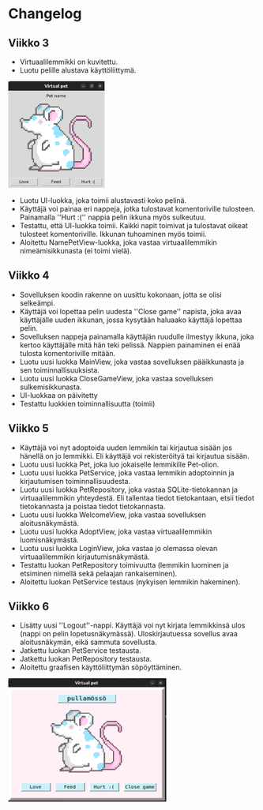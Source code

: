 # Changelog

## Viikko 3
- Virtuaalilemmikki on kuvitettu.
- Luotu pelille alustava käyttöliittymä.
<img src="https://github.com/macabre-cs/ot-harjoitustyo/blob/master/dokumentaatio/kuvat/tkinter_alustava_kayttoliittyma.png" alt="Kuva alustavasta käyttöliittymästä, joka on luotu TkInterillä. Käyttöliittymän keskellä on virtuaalilemmikki ja sen alapuolle on kolme nappia joissa lukee Feed, Love ja Hurt :(. Virtuaalilemmikin yläpuolella on paikka sen nimelle." width="195" height="216">

- Luotu UI-luokka, joka toimii alustavasti koko pelinä.
- Käyttäjä voi painaa eri nappeja, jotka tulostavat komentoriville tulosteen. Painamalla ''Hurt :('' nappia pelin ikkuna myös sulkeutuu.
- Testattu, että UI-luokka toimii. Kaikki napit toimivat ja tulostavat oikeat tulosteet komentoriville. Ikkunan tuhoaminen myös toimii.
- Aloitettu NamePetView-luokka, joka vastaa virtuaalilemmikin nimeämisikkunasta (ei toimi vielä).

## Viikko 4
- Sovelluksen koodin rakenne on uusittu kokonaan, jotta se olisi selkeämpi.
- Käyttäjä voi lopettaa pelin uudesta ''Close game'' napista, joka avaa käyttäjälle uuden ikkunan, jossa kysytään haluaako käyttäjä lopettaa pelin.
- Sovelluksen nappeja painamalla käyttäjän ruudulle ilmestyy ikkuna, joka kertoo käyttäjälle mitä hän teki pelissä. Nappien painaminen ei enää tulosta komentoriville mitään.
- Luotu uusi luokka MainView, joka vastaa sovelluksen pääikkunasta ja sen toiminnallisuuksista.
- Luotu uusi luokka CloseGameView, joka vastaa sovelluksen sulkemisikkunasta.
- UI-luokkaa on päivitetty
- Testattu luokkien toiminnallisuutta (toimii)

## Viikko 5
- Käyttäjä voi nyt adoptoida uuden lemmikin tai kirjautua sisään jos hänellä on jo lemmikki. Eli käyttäjä voi rekisteröityä tai kirjautua sisään.
- Luotu uusi luokka Pet, joka luo jokaiselle lemmikille Pet-olion.
- Luotu uusi luokka PetService, joka vastaa lemmikin adoptoinnin ja kirjautumisen toiminnallisuudesta.
- Luotu uusi luokka PetRepository, joka vastaa SQLite-tietokannan ja virtuaalilemmikin yhteydestä. Eli tallentaa tiedot tietokantaan, etsii tiedot tietokannasta ja poistaa tiedot tietokannasta.
- Luotu uusi luokka WelcomeView, joka vastaa sovelluksen aloitusnäkymästä.
- Luotu uusi luokka AdoptView, joka vastaa virtuaalilemmikin luomisnäkymästä.
- Luotu uusi luokka LoginView, joka vastaa jo olemassa olevan virtuaalilemmikin kirjautumisnäkymästä.
- Testattu luokan PetRepository toimivuutta (lemmikin luominen ja etsiminen nimellä sekä pelaajan rankaiseminen).
- Aloitettu luokan PetService testaus (nykyisen lemmikin hakeminen).

## Viikko 6
- Lisätty uusi ''Logout''-nappi. Käyttäjä voi nyt kirjata lemmikkinsä ulos (nappi on pelin lopetusnäkymässä). Uloskirjautuessa sovellus avaa aloitusnäkymän, eikä sammuta sovellusta.
- Jatkettu luokan PetService testausta.
- Jatkettu luokan PetRepository testausta.
- Aloitettu graafisen käyttöliittymän söpöyttäminen.

<img src="https://github.com/macabre-cs/ot-harjoitustyo/blob/master/dokumentaatio/kuvat/alustava_kayttoliittymaV2.png" alt="Kuva söpömmästä alustavasta käyttöliittymästä." width="320" height="250">
